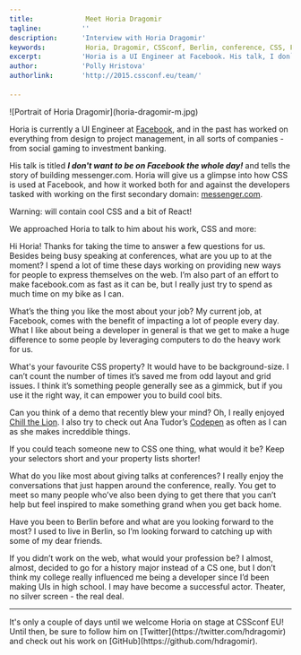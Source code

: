```yaml
---
title:             Meet Horia Dragomir 
tagline:          ''
description:      'Interview with Horia Dragomir'
keywords:          Horia, Dragomir, CSSconf, Berlin, conference, CSS, Facebook
excerpt:          'Horia is a UI Engineer at Facebook. His talk, I don`t want to be on Facebook the whole day!, tells the story of building messenger.com.'
author:           'Polly Hristova'
authorlink:       'http://2015.cssconf.eu/team/'

---
```


<div class="blog-img blog-img--center">
  ![Portrait of Horia Dragomir](horia-dragomir-m.jpg)
</div>

Horia is currently a UI Engineer at [Facebook](http://facebook.com), and in the past has worked on everything from design to project management, in all sorts of companies - from social gaming to investment banking. 

His talk is titled _**I don't want to be on Facebook the whole day!**_ and tells the story of building messenger.com. Horia will give us a glimpse into how CSS is used at Facebook, and how it worked both for and against the developers tasked with working on the first secondary domain: [messenger.com](https://www.messenger.com/). 

Warning: will contain cool CSS and a bit of React!

We approached Horia to talk to him about his work, CSS and more:

<span class="strong-border">Hi Horia! Thanks for taking the time to answer a few questions for us. Besides being busy speaking at conferences, what are you up to at the moment?</span>
I spend a lot of time these days working on providing new ways for people to express themselves on the web. I’m also part of an effort to make facebook.com as fast as it can be, but I really just try to spend as much time on my bike as I can.

<span class="strong-border">What’s the thing you like the most about your job?</span>
My current job, at Facebook, comes with the benefit of impacting a lot of people every day. What I like about being a developer in general is that we get to make a huge difference to some people by leveraging computers to do the heavy work for us.

<span class="strong-border">What's your favourite CSS property?</span>
It would have to be background-size. I can’t count the number of times it’s saved me from odd layout and grid issues. I think it’s something people generally see as a gimmick, but if you use it the right way, it can empower you to build cool bits.

<span class="strong-border">Can you think of a demo that recently blew your mind?</span>
Oh, I really enjoyed [Chill the Lion](http://codepen.io/Yakudoo/pen/YXxmYR). I also try to check out Ana Tudor’s [Codepen](http://codepen.io/thebabydino/) as often as I can as she makes increddible things.

<span class="strong-border">If you could teach someone new to CSS one thing, what would it be?</span>
Keep your selectors short and your property lists shorter!

<span class="strong-border">What do you like most about giving talks at conferences?</span>
I really enjoy the conversations that just happen around the conference, really. You get to meet so many people who’ve also been dying to get there that you can’t help but feel inspired to make something grand when you get back home.

<span class="strong-border">Have you been to Berlin before and what are you looking forward to the most?</span>
I used to live in Berlin, so I’m looking forward to catching up with some of my dear friends.

<span class="strong-border">If you didn’t work on the web, what would your profession be?</span>
I almost, almost, decided to go for a history major instead of a CS one, but I don’t think my college really influenced me being a developer since I’d been making UIs in high school. I may have become a successful actor. Theater, no silver screen - the real deal.
<hr>
It's only a couple of days until we welcome Horia on stage at CSSconf EU! Until then, be sure to follow him on [Twitter](https://twitter.com/hdragomir) and check out his work on [GitHub](https://github.com/hdragomir).
